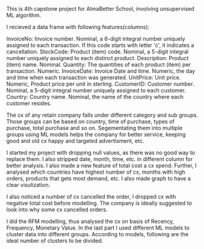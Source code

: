 This is 4th capstone project for AlmaBetter School, involving unsupervised ML algorithm.

I recieved a data frame with following features(columns):

InvoiceNo: Invoice number. Nominal, a 6-digit integral number uniquely assigned to each transaction. If this code starts with letter 'c', it indicates a cancellation. StockCode: Product (item) code. Nominal, a 5-digit integral number uniquely assigned to each distinct product. Description: Product (item) name. Nominal. Quantity: The quantities of each product (item) per transaction. Numeric. InvoiceDate: Invoice Date and time. Numeric, the day and time when each transaction was generated. UnitPrice: Unit price. Numeric, Product price per unit in sterling. CustomerID: Customer number. Nominal, a 5-digit integral number uniquely assigned to each customer. Country: Country name. Nominal, the name of the country where each customer resides.

The cx of any retain company falls under different category and sub groups. Those groups can be based on country, time of purchase, types of purchase, total purchase and so on. Segementating them into multiple groups using ML models helps the company for better service, keeping good and old cx happy and targeted advertisment, etc.

I started my project with dropping null values, as there was no good way to replace them. I also stripped date, month, time, etc. in different column for better analysis. I also made a new feature of total cost a cx spend. Further, I analysed which countries have highest number of cx, months with high orders, products that gets most demand, etc. I also made graph to have a clear visulization.

I also noticed a number of cx cancelled the order, I dropped cx with negative total cost before modelling. The company is ideally suggested to look into why some cx cancelled orders.

I did the RFM modelling, thus analysed the cx on basis of Recency, Frequency, Monetary Value. In the last part I used different ML models to cluster data into different groups. According to models, following are the ideal number of clusters to be divided.
